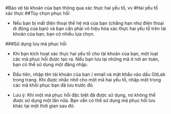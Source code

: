 #Bảo vệ tài khoản của bạn thông qua xác thực hai yếu tố, vv
#Hai yếu tố xác thực
##Tùy chọn phục hồi 

- Nếu bạn bị mất điện thoại thế hệ mã của bạn (chẳng hạn như điện thoại di động của bạn) và bạn cần phải vô hiệu hóa xác thực hai yếu tố trên tài khoản của bạn, bạn có nhiều lựa chọn. 

###Sử dụng lưu  mã phục hồi

- Khi bạn kích hoạt xác thực hai yếu tố cho tài khoản của bạn, một loạt các mã phục hồi được tạo ra. Nếu bạn lưu lại những mã ở nơi an toàn, bạn có thể sử dụng một đăng nhập. 

- Đầu tiên, nhập tên tài khoản của bạn / email và mật khẩu vào dấu GitLab trong trang. Khi được nhắc nhở cho một mã hai yếu tố, nhập một trong các mã khôi phục bạn đã lưu trước đó. 

- Lưu ý: Khi một mã phục hồi đặc biệt đã được sử dụng, nó không thể được sử dụng một lần nữa. Bạn vẫn có thể sử dụng mã phục hồi lưu khác tại một thời gian sau đó.

###
